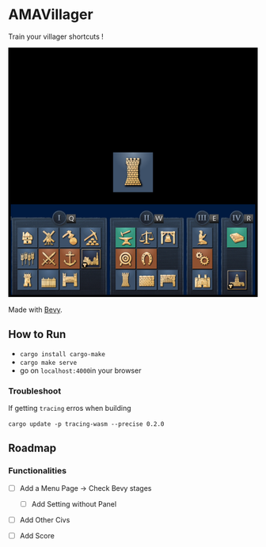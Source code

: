 # AMAVillager

Train your villager shortcuts !

![preview](preview.png)



Made with [Bevy](https://github.com/bevyengine/bevy).


## How to Run
* `cargo install cargo-make`
* `cargo make serve`
* go on `localhost:4000`in your browser 


### Troubleshoot

If getting `tracing` erros when building

`cargo update -p tracing-wasm --precise 0.2.0`


## Roadmap

### Functionalities
* [ ] Add a Menu Page -> Check Bevy stages
    * [ ] Add Setting without Panel
* [ ] Add Other Civs
* [ ]  Add Score


